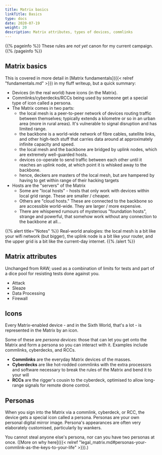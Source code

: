 ```yaml
---
title: Matrix basics
linkTitle: Basics
type: docs
date: 2020-07-19
weight: 20
description: Matrix attributes, types of devices, commlinks
---
```


{{% pageinfo %}} 
These rules are *not yet* canon for my current campaign.
{{% /pageinfo %}}

## Matrix basics

This is covered in more detail in [Matrix fundamentals]({{< relref "fundamentals.md" >}}) in my fluff writeup, but a quick summary:

* Devices (in the real world) have icons (in the Matrix).
* Commlinks/cyberdecks/RCCs being used by someone get a special type of icon called a persona.
* The Matrix comes in two parts:
	* the local mesh is a peer-to-peer network of devices routing traffic between themselves; typically extends a kilometre or so in an urban area (more in rural areas). It's vulnerable to signal disruption and has limited range.
	* the backbone is a world-wide network of fibre cables, satellite links, and other high-tech stuff that carries data around at approximately infinite capacity and speed. 
	* the local mesh and the backbone are bridged by uplink nodes, which are extremely well-guarded hosts.
	* devices co-operate to send traffic between each other until it reaches an uplink node, at which point it is whisked away to the backbone.
	* hence, deckers are masters of the local mesh, but are hampered by having to get within range of their hacking targets
* Hosts are the "servers" of the Matrix
	* Some are "local hosts" - hosts that only work with devices within local grid range. These are smaller / cheaper. 
	* Others are "cloud hosts." These are connected to the backbone so are accessible world-wide. They are larger / more expensive.
	* There are whispered rumours of mysterious "foundation hosts", strange and powerful, that somehow work without any connection to the backbone at all...

{{% alert title="Notes" %}}
Real-world analogies: the local mesh is a bit like your wifi network (but bigger), the uplink node is a bit like your router, and the upper grid is a bit like the current-day internet. 
{{% /alert %}} 

## Matrix attributes

Unchanged from RAW; used as a combination of limits for tests and part of a dice pool for resisting tests done against you.

* Attack
* Sleaze
* Data Processing
* Firewall

## Icons

Every Matrix-enabled device - and in the Sixth World, that's a lot - is represented in the Matrix by an icon.

Some of these are *persona devices*: those that can let you get onto the Matrix and form a persona so you can interact with it. Examples include commlinks, cyberdecks, and RCCs. 

* **Commlinks** are the everyday Matrix devices of the masses.
* **Cyberdecks** are like hot-rodded commlinks with the extra processors and software necessary to break the rules of the Matrix and bend it to your will
* **RCCs** are the rigger's cousin to the cyberdeck, optimised to allow long-range signals for remote drone control.

## Personas

When you sign into the Matrix via a commlink, cyberdeck, or RCC, the device gets a special icon called a persona. Personas are your own personal digital mirror image. Persona's appearances are often very elaborately customised, particularly by wankers. 

You cannot steal anyone else's persona, nor can you have two personas at once. ([More on why here]({{< relref "legal_matrix.md#personas-your-commlink-as-the-keys-to-your-life" >}}).)


